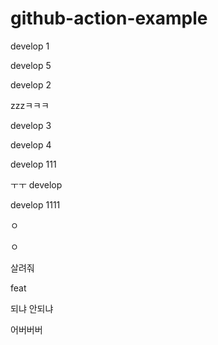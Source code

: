 # github-action-example


develop 1

develop 5

develop 2

zzzㅋㅋㅋ

develop 3

develop 4 

develop 111

ㅜㅜ
develop

develop 1111

ㅇ

ㅇ

살려줘

feat

되냐 안되냐

어버버버
